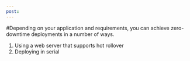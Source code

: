 ```yaml
---
post: 
---
```


#Depending on your application and requirements, you can achieve zero-downtime deployments in a number of ways.

1.  Using a web server that supports hot rollover
2.  Deploying in serial
